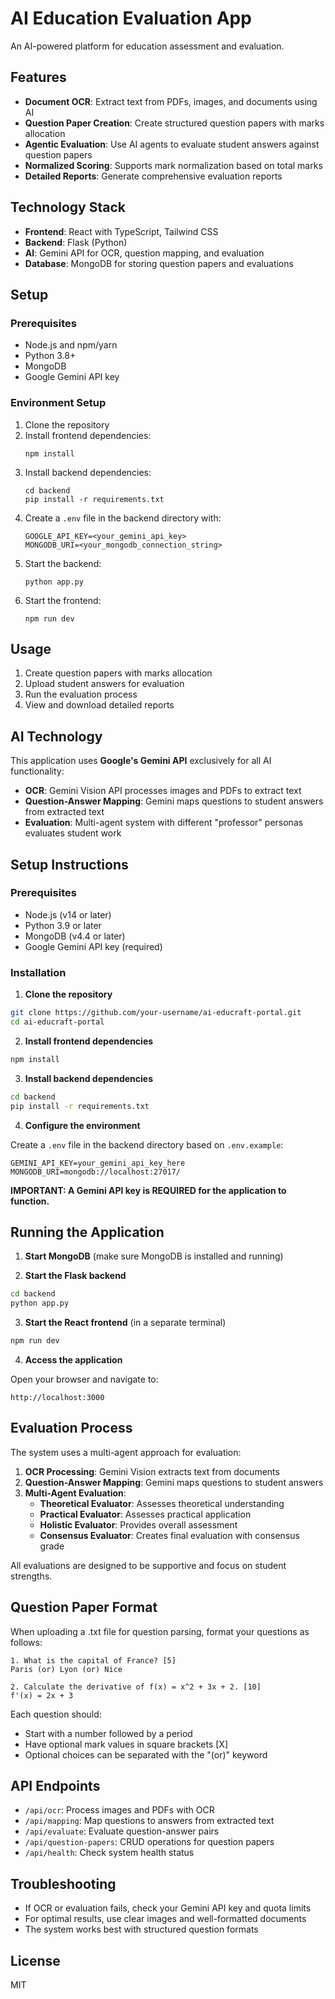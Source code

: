 # AI Education Evaluation App

An AI-powered platform for education assessment and evaluation.

## Features

- **Document OCR**: Extract text from PDFs, images, and documents using AI
- **Question Paper Creation**: Create structured question papers with marks allocation
- **Agentic Evaluation**: Use AI agents to evaluate student answers against question papers
- **Normalized Scoring**: Supports mark normalization based on total marks
- **Detailed Reports**: Generate comprehensive evaluation reports

## Technology Stack

- **Frontend**: React with TypeScript, Tailwind CSS
- **Backend**: Flask (Python)
- **AI**: Gemini API for OCR, question mapping, and evaluation
- **Database**: MongoDB for storing question papers and evaluations

## Setup

### Prerequisites
- Node.js and npm/yarn
- Python 3.8+
- MongoDB
- Google Gemini API key

### Environment Setup

1. Clone the repository
2. Install frontend dependencies:
   ```
   npm install
   ```
3. Install backend dependencies:
   ```
   cd backend
   pip install -r requirements.txt
   ```
4. Create a `.env` file in the backend directory with:
   ```
   GOOGLE_API_KEY=<your_gemini_api_key>
   MONGODB_URI=<your_mongodb_connection_string>
   ```
5. Start the backend:
   ```
   python app.py
   ```
6. Start the frontend:
   ```
   npm run dev
   ```

## Usage

1. Create question papers with marks allocation
2. Upload student answers for evaluation
3. Run the evaluation process
4. View and download detailed reports

## AI Technology

This application uses **Google's Gemini API** exclusively for all AI functionality:

- **OCR**: Gemini Vision API processes images and PDFs to extract text
- **Question-Answer Mapping**: Gemini maps questions to student answers from extracted text
- **Evaluation**: Multi-agent system with different "professor" personas evaluates student work

## Setup Instructions

### Prerequisites

- Node.js (v14 or later)
- Python 3.9 or later
- MongoDB (v4.4 or later)
- Google Gemini API key (required)

### Installation

1. **Clone the repository**

```bash
git clone https://github.com/your-username/ai-educraft-portal.git
cd ai-educraft-portal
```

2. **Install frontend dependencies**

```bash
npm install
```

3. **Install backend dependencies**

```bash
cd backend
pip install -r requirements.txt
```

4. **Configure the environment**

Create a `.env` file in the backend directory based on `.env.example`:

```
GEMINI_API_KEY=your_gemini_api_key_here
MONGODB_URI=mongodb://localhost:27017/
```

**IMPORTANT: A Gemini API key is REQUIRED for the application to function.**

## Running the Application

1. **Start MongoDB** (make sure MongoDB is installed and running)

2. **Start the Flask backend**

```bash
cd backend
python app.py
```

3. **Start the React frontend** (in a separate terminal)

```bash
npm run dev
```

4. **Access the application**

Open your browser and navigate to:
```
http://localhost:3000
```

## Evaluation Process

The system uses a multi-agent approach for evaluation:

1. **OCR Processing**: Gemini Vision extracts text from documents
2. **Question-Answer Mapping**: Gemini maps questions to student answers
3. **Multi-Agent Evaluation**: 
   - **Theoretical Evaluator**: Assesses theoretical understanding
   - **Practical Evaluator**: Assesses practical application
   - **Holistic Evaluator**: Provides overall assessment
   - **Consensus Evaluator**: Creates final evaluation with consensus grade

All evaluations are designed to be supportive and focus on student strengths.

## Question Paper Format

When uploading a .txt file for question parsing, format your questions as follows:

```
1. What is the capital of France? [5]
Paris (or) Lyon (or) Nice

2. Calculate the derivative of f(x) = x^2 + 3x + 2. [10]
f'(x) = 2x + 3
```

Each question should:
- Start with a number followed by a period
- Have optional mark values in square brackets [X]
- Optional choices can be separated with the "(or)" keyword

## API Endpoints

- `/api/ocr`: Process images and PDFs with OCR
- `/api/mapping`: Map questions to answers from extracted text
- `/api/evaluate`: Evaluate question-answer pairs
- `/api/question-papers`: CRUD operations for question papers
- `/api/health`: Check system health status

## Troubleshooting

- If OCR or evaluation fails, check your Gemini API key and quota limits
- For optimal results, use clear images and well-formatted documents
- The system works best with structured question formats

## License

MIT
